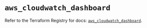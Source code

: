 # `aws_cloudwatch_dashboard`

Refer to the Terraform Registry for docs: [`aws_cloudwatch_dashboard`](https://registry.terraform.io/providers/hashicorp/aws/5.84.0/docs/resources/cloudwatch_dashboard).
